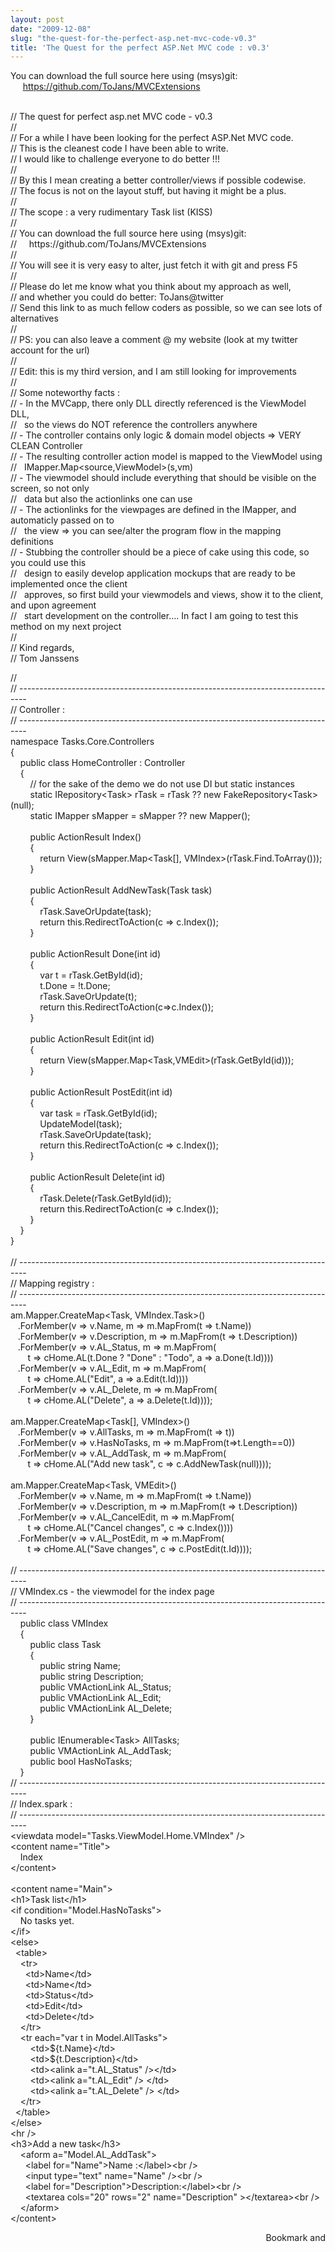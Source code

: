 ```yaml
---
layout: post
date: "2009-12-08"
slug: "the-quest-for-the-perfect-asp.net-mvc-code-v0.3"
title: 'The Quest for the perfect ASP.Net MVC code : v0.3'
---
```


<p><span class="rem">You can download the full source here using (msys)git:<br />&nbsp;&nbsp;&nbsp;&nbsp; <a href="https://github.com/ToJans/MVCExtensions" target="_blank">https://github.com/ToJans/MVCExtensions</a></span></p>
<p><div class="code">
<br /><span class="rem">// The quest for perfect asp.net MVC code - v0.3<br />//<br />// For a while I have been looking for the perfect ASP.Net MVC code.<br />// This is the cleanest code I have been able to write.<br />// I would like to challenge everyone to do better !!!<br />// <br />// By this I mean creating a better controller/views if possible codewise.<br />// The focus is not on the layout stuff, but having it might be a plus.<br />//<br />// The scope : a very rudimentary Task list (KISS)<br />//<br />// You can download the full source here using (msys)git:<br />//&nbsp;&nbsp;&nbsp;&nbsp; https://github.com/ToJans/MVCExtensions<br />//<br />// You will see it is very easy to alter, just fetch it with git and press F5<br />//<br />// Please do let me know what you think about my approach as well,<br />// and whether you could do better: ToJans@twitter<br />// Send this link to as much fellow coders as possible, so we can see lots of alternatives<br />//<br />// PS: you can also leave a comment @ my website (look at my twitter account for the url)<br />//<br />// Edit: this is my third version, and I am still looking for improvements<br />//<br />// Some noteworthy facts :<br />// - In the MVCapp, there only DLL directly referenced is the ViewModel DLL, <br />//&nbsp;&nbsp; so the views do NOT reference the controllers anywhere<br />// - The controller contains only logic &amp; domain model objects =&gt; VERY CLEAN Controller<br />// - The resulting controller action model is mapped to the ViewModel using <br />//&nbsp;&nbsp; IMapper.Map&lt;source,ViewModel&gt;(s,vm)<br />// - The viewmodel should include everything that should be visible on the screen, so not only<br />//&nbsp;&nbsp; data but also the actionlinks one can use<br />// - The actionlinks for the viewpages are defined in the IMapper, and automaticly passed on to<br />//&nbsp;&nbsp; the view =&gt; you can see/alter the program flow in the mapping definitions<br />// - Stubbing the controller should be a piece of cake using this code, so you could use this<br />//&nbsp;&nbsp; design to easily develop application mockups that are ready to be implemented once the client <br />//&nbsp;&nbsp; approves, so first build your viewmodels and views, show it to the client, and upon agreement<br />//&nbsp;&nbsp; start development on the controller.... In fact I am going to test this method on my next project<br />//<br />// Kind regards,<br />// Tom Janssens</p></span>
<p></p>
<p>//<br />// --------------------------------------------------------------------------------<br />// Controller :<br />// --------------------------------------------------------------------------------<br /><span class="kwrd">namespace</span> Tasks.Core.Controllers<br />{<br />&nbsp;&nbsp;&nbsp; <span class="kwrd">public</span> <span class="kwrd">class</span> HomeController : Controller<br />&nbsp;&nbsp;&nbsp; {<br />&nbsp;&nbsp;&nbsp;&nbsp;&nbsp;&nbsp;&nbsp; // <span class="kwrd">for</span> the sake of the demo we <span class="kwrd">do</span> not use DI but <span class="kwrd">static</span> instances<br />&nbsp;&nbsp;&nbsp;&nbsp;&nbsp;&nbsp;&nbsp; <span class="kwrd">static</span> IRepository&lt;Task&gt; rTask = rTask ?? <span class="kwrd">new</span> FakeRepository&lt;Task&gt;(<span class="kwrd">null</span>);<br />&nbsp;&nbsp;&nbsp;&nbsp;&nbsp;&nbsp;&nbsp; <span class="kwrd">static</span> IMapper sMapper = sMapper ?? <span class="kwrd">new</span> Mapper();<br /><br />&nbsp;&nbsp;&nbsp;&nbsp;&nbsp;&nbsp;&nbsp; <span class="kwrd">public</span> ActionResult Index()<br />&nbsp;&nbsp;&nbsp;&nbsp;&nbsp;&nbsp;&nbsp; {<br />&nbsp;&nbsp;&nbsp;&nbsp;&nbsp;&nbsp;&nbsp;&nbsp;&nbsp;&nbsp;&nbsp; <span class="kwrd">return</span> View(sMapper.Map&lt;Task[], VMIndex&gt;(rTask.Find.ToArray()));<br />&nbsp;&nbsp;&nbsp;&nbsp;&nbsp;&nbsp;&nbsp; }<br /><br />&nbsp;&nbsp;&nbsp;&nbsp;&nbsp;&nbsp;&nbsp; <span class="kwrd">public</span> ActionResult AddNewTask(Task task)<br />&nbsp;&nbsp;&nbsp;&nbsp;&nbsp;&nbsp;&nbsp; {<br />&nbsp;&nbsp;&nbsp;&nbsp;&nbsp;&nbsp;&nbsp;&nbsp;&nbsp;&nbsp;&nbsp; rTask.SaveOrUpdate(task);<br />&nbsp;&nbsp;&nbsp;&nbsp;&nbsp;&nbsp;&nbsp;&nbsp;&nbsp;&nbsp;&nbsp; <span class="kwrd">return</span> <span class="kwrd">this</span>.RedirectToAction(c =&gt; c.Index());<br />&nbsp;&nbsp;&nbsp;&nbsp;&nbsp;&nbsp;&nbsp; }<br /><br />&nbsp;&nbsp;&nbsp;&nbsp;&nbsp;&nbsp;&nbsp; <span class="kwrd">public</span> ActionResult Done(<span class="kwrd">int</span> id)<br />&nbsp;&nbsp;&nbsp;&nbsp;&nbsp;&nbsp;&nbsp; {<br />&nbsp;&nbsp;&nbsp;&nbsp;&nbsp;&nbsp;&nbsp;&nbsp;&nbsp;&nbsp;&nbsp; var t = rTask.GetById(id);<br />&nbsp;&nbsp;&nbsp;&nbsp;&nbsp;&nbsp;&nbsp;&nbsp;&nbsp;&nbsp;&nbsp; t.Done = !t.Done;<br />&nbsp;&nbsp;&nbsp;&nbsp;&nbsp;&nbsp;&nbsp;&nbsp;&nbsp;&nbsp;&nbsp; rTask.SaveOrUpdate(t);<br />&nbsp;&nbsp;&nbsp;&nbsp;&nbsp;&nbsp;&nbsp;&nbsp;&nbsp;&nbsp;&nbsp; <span class="kwrd">return</span> <span class="kwrd">this</span>.RedirectToAction(c=&gt;c.Index());<br />&nbsp;&nbsp;&nbsp;&nbsp;&nbsp;&nbsp;&nbsp; }<br /><br />&nbsp;&nbsp;&nbsp;&nbsp;&nbsp;&nbsp;&nbsp; <span class="kwrd">public</span> ActionResult Edit(<span class="kwrd">int</span> id)<br />&nbsp;&nbsp;&nbsp;&nbsp;&nbsp;&nbsp;&nbsp; {<br />&nbsp;&nbsp;&nbsp;&nbsp;&nbsp;&nbsp;&nbsp;&nbsp;&nbsp;&nbsp;&nbsp; <span class="kwrd">return</span> View(sMapper.Map&lt;Task,VMEdit&gt;(rTask.GetById(id)));<br />&nbsp;&nbsp;&nbsp;&nbsp;&nbsp;&nbsp;&nbsp; }<br /><br />&nbsp;&nbsp;&nbsp;&nbsp;&nbsp;&nbsp;&nbsp; <span class="kwrd">public</span> ActionResult PostEdit(<span class="kwrd">int</span> id)<br />&nbsp;&nbsp;&nbsp;&nbsp;&nbsp;&nbsp;&nbsp; {<br />&nbsp;&nbsp;&nbsp;&nbsp;&nbsp;&nbsp;&nbsp;&nbsp;&nbsp;&nbsp;&nbsp; var task = rTask.GetById(id);<br />&nbsp;&nbsp;&nbsp;&nbsp;&nbsp;&nbsp;&nbsp;&nbsp;&nbsp;&nbsp;&nbsp; UpdateModel(task);<br />&nbsp;&nbsp;&nbsp;&nbsp;&nbsp;&nbsp;&nbsp;&nbsp;&nbsp;&nbsp;&nbsp; rTask.SaveOrUpdate(task);<br />&nbsp;&nbsp;&nbsp;&nbsp;&nbsp;&nbsp;&nbsp;&nbsp;&nbsp;&nbsp;&nbsp; <span class="kwrd">return</span> <span class="kwrd">this</span>.RedirectToAction(c =&gt; c.Index());<br />&nbsp;&nbsp;&nbsp;&nbsp;&nbsp;&nbsp;&nbsp; }<br /><br />&nbsp;&nbsp;&nbsp;&nbsp;&nbsp;&nbsp;&nbsp; <span class="kwrd">public</span> ActionResult Delete(<span class="kwrd">int</span> id)<br />&nbsp;&nbsp;&nbsp;&nbsp;&nbsp;&nbsp;&nbsp; {<br />&nbsp;&nbsp;&nbsp;&nbsp;&nbsp;&nbsp;&nbsp;&nbsp;&nbsp;&nbsp;&nbsp; rTask.Delete(rTask.GetById(id));<br />&nbsp;&nbsp;&nbsp;&nbsp;&nbsp;&nbsp;&nbsp;&nbsp;&nbsp;&nbsp;&nbsp; <span class="kwrd">return</span> <span class="kwrd">this</span>.RedirectToAction(c =&gt; c.Index());<br />&nbsp;&nbsp;&nbsp;&nbsp;&nbsp;&nbsp;&nbsp; }<br />&nbsp;&nbsp;&nbsp; }<br />}<br /><br />// --------------------------------------------------------------------------------<br />// Mapping registry :<br />// --------------------------------------------------------------------------------<br />am.Mapper.CreateMap&lt;Task, VMIndex.Task&gt;()<br />&nbsp;&nbsp; .ForMember(v =&gt; v.Name, m =&gt; m.MapFrom(t =&gt; t.Name))<br />&nbsp;&nbsp; .ForMember(v =&gt; v.Description, m =&gt; m.MapFrom(t =&gt; t.Description))<br />&nbsp;&nbsp; .ForMember(v =&gt; v.AL_Status, m =&gt; m.MapFrom(<br />&nbsp;&nbsp;&nbsp;&nbsp;&nbsp;&nbsp; t =&gt; cHome.AL(t.Done ? <span class="str">"Done"</span> : <span class="str">"Todo"</span>, a =&gt; a.Done(t.Id))))<br />&nbsp;&nbsp; .ForMember(v =&gt; v.AL_Edit, m =&gt; m.MapFrom(<br />&nbsp;&nbsp;&nbsp;&nbsp;&nbsp;&nbsp; t =&gt; cHome.AL(<span class="str">"Edit"</span>, a =&gt; a.Edit(t.Id))))<br />&nbsp;&nbsp; .ForMember(v =&gt; v.AL_Delete, m =&gt; m.MapFrom(<br />&nbsp;&nbsp;&nbsp;&nbsp;&nbsp;&nbsp; t =&gt; cHome.AL(<span class="str">"Delete"</span>, a =&gt; a.Delete(t.Id))));<br /><br />am.Mapper.CreateMap&lt;Task[], VMIndex&gt;()<br />&nbsp;&nbsp; .ForMember(v =&gt; v.AllTasks, m =&gt; m.MapFrom(t =&gt; t))<br />&nbsp;&nbsp; .ForMember(v =&gt; v.HasNoTasks, m =&gt; m.MapFrom(t=&gt;t.Length==0))<br />&nbsp;&nbsp; .ForMember(v =&gt; v.AL_AddTask, m =&gt; m.MapFrom(<br />&nbsp;&nbsp;&nbsp;&nbsp;&nbsp;&nbsp; t =&gt; cHome.AL(<span class="str">"Add new task"</span>, c =&gt; c.AddNewTask(<span class="kwrd">null</span>))));<br /><br />am.Mapper.CreateMap&lt;Task, VMEdit&gt;()<br />&nbsp;&nbsp; .ForMember(v =&gt; v.Name, m =&gt; m.MapFrom(t =&gt; t.Name))<br />&nbsp;&nbsp; .ForMember(v =&gt; v.Description, m =&gt; m.MapFrom(t =&gt; t.Description))<br />&nbsp;&nbsp; .ForMember(v =&gt; v.AL_CancelEdit, m =&gt; m.MapFrom(<br />&nbsp;&nbsp;&nbsp;&nbsp;&nbsp;&nbsp; t =&gt; cHome.AL(<span class="str">"Cancel changes"</span>, c =&gt; c.Index())))<br />&nbsp;&nbsp; .ForMember(v =&gt; v.AL_PostEdit, m =&gt; m.MapFrom(<br />&nbsp;&nbsp;&nbsp;&nbsp;&nbsp;&nbsp; t =&gt; cHome.AL(<span class="str">"Save changes"</span>, c =&gt; c.PostEdit(t.Id))));<br /><br />// --------------------------------------------------------------------------------<br /> // VMIndex.cs - the viewmodel <span class="kwrd">for</span> the index page<br /> // --------------------------------------------------------------------------------<br />&nbsp;&nbsp;&nbsp; <span class="kwrd">public</span> <span class="kwrd">class</span> VMIndex<br />&nbsp;&nbsp;&nbsp; {<br />&nbsp;&nbsp;&nbsp;&nbsp;&nbsp;&nbsp;&nbsp; <span class="kwrd">public</span> <span class="kwrd">class</span> Task<br />&nbsp;&nbsp;&nbsp;&nbsp;&nbsp;&nbsp;&nbsp; {<br />&nbsp;&nbsp;&nbsp;&nbsp;&nbsp;&nbsp;&nbsp;&nbsp;&nbsp;&nbsp;&nbsp; <span class="kwrd">public</span> <span class="kwrd">string</span> Name;<br />&nbsp;&nbsp;&nbsp;&nbsp;&nbsp;&nbsp;&nbsp;&nbsp;&nbsp;&nbsp;&nbsp; <span class="kwrd">public</span> <span class="kwrd">string</span> Description;<br />&nbsp;&nbsp;&nbsp;&nbsp;&nbsp;&nbsp;&nbsp;&nbsp;&nbsp;&nbsp;&nbsp; <span class="kwrd">public</span> VMActionLink AL_Status;<br />&nbsp;&nbsp;&nbsp;&nbsp;&nbsp;&nbsp;&nbsp;&nbsp;&nbsp;&nbsp;&nbsp; <span class="kwrd">public</span> VMActionLink AL_Edit;<br />&nbsp;&nbsp;&nbsp;&nbsp;&nbsp;&nbsp;&nbsp;&nbsp;&nbsp;&nbsp;&nbsp; <span class="kwrd">public</span> VMActionLink AL_Delete;<br />&nbsp;&nbsp;&nbsp;&nbsp;&nbsp;&nbsp;&nbsp; }<br /><br />&nbsp;&nbsp;&nbsp;&nbsp;&nbsp;&nbsp;&nbsp; <span class="kwrd">public</span> IEnumerable&lt;Task&gt; AllTasks;<br />&nbsp;&nbsp;&nbsp;&nbsp;&nbsp;&nbsp;&nbsp; <span class="kwrd">public</span> VMActionLink AL_AddTask;<br />&nbsp;&nbsp;&nbsp;&nbsp;&nbsp;&nbsp;&nbsp; <span class="kwrd">public</span> <span class="kwrd">bool</span> HasNoTasks;<br />&nbsp;&nbsp;&nbsp; }<br /> // --------------------------------------------------------------------------------<br />// Index.spark :<br />// --------------------------------------------------------------------------------<br />&lt;viewdata model=<span class="str">"Tasks.ViewModel.Home.VMIndex"</span> /&gt;<br />&lt;content name=<span class="str">"Title"</span>&gt;<br />&nbsp;&nbsp;&nbsp; Index<br />&lt;/content&gt;<br /><br />&lt;content name=<span class="str">"Main"</span>&gt;<br />&lt;h1&gt;Task list&lt;/h1&gt;<br />&lt;<span class="kwrd">if</span> condition=<span class="str">"Model.HasNoTasks"</span>&gt;<br />&nbsp;&nbsp;&nbsp; No tasks yet.<br />&lt;/<span class="kwrd">if</span>&gt;<br />&lt;<span class="kwrd">else</span>&gt;<br />&nbsp; &lt;table&gt;<br />&nbsp;&nbsp;&nbsp; &lt;tr&gt;<br />&nbsp;&nbsp;&nbsp;&nbsp;&nbsp; &lt;td&gt;Name&lt;/td&gt;<br />&nbsp;&nbsp;&nbsp;&nbsp;&nbsp; &lt;td&gt;Name&lt;/td&gt;<br />&nbsp;&nbsp;&nbsp;&nbsp;&nbsp; &lt;td&gt;Status&lt;/td&gt;<br />&nbsp;&nbsp;&nbsp;&nbsp;&nbsp; &lt;td&gt;Edit&lt;/td&gt;<br />&nbsp;&nbsp;&nbsp;&nbsp;&nbsp; &lt;td&gt;Delete&lt;/td&gt;<br />&nbsp;&nbsp;&nbsp; &lt;/tr&gt;<br />&nbsp;&nbsp;&nbsp; &lt;tr each=<span class="str">"var t in Model.AllTasks"</span>&gt;<br />&nbsp;&nbsp;&nbsp;&nbsp;&nbsp;&nbsp;&nbsp; &lt;td&gt;${t.Name}&lt;/td&gt;<br />&nbsp;&nbsp;&nbsp;&nbsp;&nbsp;&nbsp;&nbsp; &lt;td&gt;${t.Description}&lt;/td&gt;<br />&nbsp;&nbsp;&nbsp;&nbsp;&nbsp;&nbsp;&nbsp; &lt;td&gt;&lt;alink a=<span class="str">"t.AL_Status"</span> /&gt;&lt;/td&gt;<br />&nbsp;&nbsp;&nbsp;&nbsp;&nbsp;&nbsp;&nbsp; &lt;td&gt;&lt;alink a=<span class="str">"t.AL_Edit"</span> /&gt; &lt;/td&gt;<br />&nbsp;&nbsp;&nbsp;&nbsp;&nbsp;&nbsp;&nbsp; &lt;td&gt;&lt;alink a=<span class="str">"t.AL_Delete"</span> /&gt; &lt;/td&gt;<br />&nbsp;&nbsp;&nbsp; &lt;/tr&gt;<br />&nbsp; &lt;/table&gt;<br />&lt;/<span class="kwrd">else</span>&gt;<br />&lt;hr /&gt;<br />&lt;h3&gt;Add a <span class="kwrd">new</span> task&lt;/h3&gt;<br />&nbsp;&nbsp;&nbsp; &lt;aform a=<span class="str">"Model.AL_AddTask"</span>&gt;<br />&nbsp;&nbsp;&nbsp;&nbsp;&nbsp; &lt;label <span class="kwrd">for</span>=<span class="str">"Name"</span>&gt;Name :&lt;/label&gt;&lt;br /&gt;<br />&nbsp;&nbsp;&nbsp;&nbsp;&nbsp; &lt;input type=<span class="str">"text"</span> name=<span class="str">"Name"</span> /&gt;&lt;br /&gt;<br />&nbsp;&nbsp;&nbsp;&nbsp;&nbsp; &lt;label <span class="kwrd">for</span>=<span class="str">"Description"</span>&gt;Description:&lt;/label&gt;&lt;br /&gt;<br />&nbsp;&nbsp;&nbsp;&nbsp;&nbsp; &lt;textarea cols=<span class="str">"20"</span> rows=<span class="str">"2"</span> name=<span class="str">"Description"</span> &gt;&lt;/textarea&gt;&lt;br /&gt;<br />&nbsp;&nbsp;&nbsp; &lt;/aform&gt;<br />&lt;/content&gt;<br /></div></p><div style="text-align:right"><a class="addthis_button" href="https://www.addthis.com/bookmark.php?v=250&amp;pub=xa-4aec37702e3161d4"><img src="https://s7.addthis.com/static/btn/v2/lg-share-en.gif" width="125" height="16" alt="Bookmark and Share" style="border:0"/></a><script type="text/javascript" src="https://s7.addthis.com/js/250/addthis_widget.js#pub=xa-4aec37702e3161d4"></script></div>
